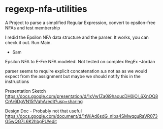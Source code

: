 # regexp-nfa-utilities
A Project to parse a simplified Regular Expression, convert to epsilon-free NFAs and test membership


I redid the Epsilon NFA data structure and the parser.
It works, you can check it out. Run Main.
- Sam


Epsilon NFA to E-Fre NFA modeled. Not tested on complex RegEx
-Jordan

parser seems to require explicit concatenation a.a not aa as we would expect from the assignment but maybe we should notify this in the instructions

Presentation Sketch
https://docs.google.com/presentation/d/1xVw1Za0i9haoucDH0jOl_6XnOQ8CrAr6DgVN15fVqhA/edit?usp=sharing

Design Doc - Probably not that useful
https://docs.google.com/document/d/1tWiAd6sdG_nlba4SMwqguRaVR073G5wQG7L6K2hbgPU/edit